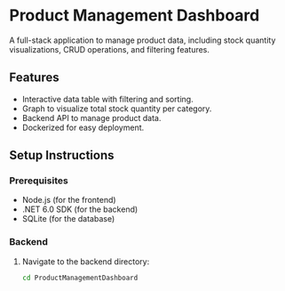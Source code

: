 # Product Management Dashboard

A full-stack application to manage product data, including stock quantity visualizations, CRUD operations, and filtering features.

## Features
- Interactive data table with filtering and sorting.
- Graph to visualize total stock quantity per category.
- Backend API to manage product data.
- Dockerized for easy deployment.

## Setup Instructions

### Prerequisites
- Node.js (for the frontend)
- .NET 6.0 SDK (for the backend)
- SQLite (for the database)

### Backend
1. Navigate to the backend directory:
   ```bash
   cd ProductManagementDashboard
